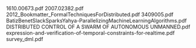 1610.00673.pdf
2007.02382.pdf
2012_Bookmatter_FormalTechniquesForDistributed.pdf
3409005.pdf
BatizBenetSlackSparksYahya-ParallelizingMachineLearningAlgorithms.pdf
DISTRIBUTED CONTROL OF A SWARM OF AUTONOMOUS UNMANNED.pdf
expression-and-verification-of-temporal-constraints-for-realtime.pdf
survey_dml.pdf
